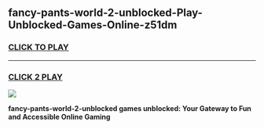 
## fancy-pants-world-2-unblocked-Play-Unblocked-Games-Online-z51dm
<h3>
<a href="https://premium76.site?title=fancy-pants-world-2-unblocked&ref=25A">CLICK TO PLAY</a></h3>
<hr>

<h3>
<a href="https://premium76.site?title=fancy-pants-world-2-unblocked&ref=25A">CLICK 2 PLAY</a>
  
</h3>

<a href="https://premium76.site?title=fancy-pants-world-2-unblocked&ref=25A"><img src="https://clearcache.store/games.png"></a>


**fancy-pants-world-2-unblocked games unblocked: Your Gateway to Fun and Accessible Online Gaming**
